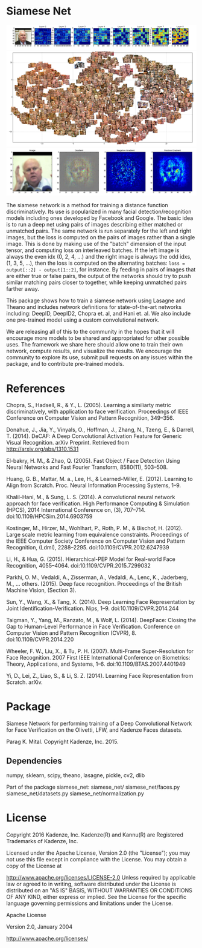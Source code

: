 # Siamese Net

![images/layers.png](images/layers.png)
![images/embedding.png](images/embedding.png)
![images/gradient.png](images/gradient.png)

The siamese network is a method for training a distance function discriminatively.  Its use is popularized in many facial detection/recognition models including ones developed by Facebook and Google.  The basic idea is to run a deep net using pairs of images describing either matched or unmatched pairs.  The same network is run separately for the left and right images, but the loss is computed on the pairs of images rather than a single image.  This is done by making use of the "batch" dimension of the input tensor, and computing loss on interleaved batches.  If the left image is always the even idx (0, 2, 4, ...) and the right image is always the odd idxs, (1, 3, 5, ...), then the loss is computed on the alternating batches: `loss = output[::2] - output[1::2]`, for instance.  By feeding in pairs of images that are either true or false pairs, the output of the networks should try to push similar matching pairs closer to together, while keeping unmatched pairs farther away.

This package shows how to train a siamese network using Lasagne and Theano and includes network definitions for state-of-the-art networks including: DeepID, DeepID2, Chopra et. al, and Hani et. al.  We also include one pre-trained model using a custom convolutional network.

We are releasing all of this to the community in the hopes that it will encourage more models to be shared and appropriated for other possible uses.  The framework we share here should allow one to train their own network, compute results, and visualize the results.  We encourage the community to explore its use, submit pull requests on any issues within the package, and to contribute pre-trained models.

# References

Chopra, S., Hadsell, R., & Y., L. (2005). Learning a similiarty metric discriminatively, with application to face verification. Proceedings of IEEE Conference on Computer Vision and Pattern Recognition, 349–356.

Donahue, J., Jia, Y., Vinyals, O., Hoffman, J., Zhang, N., Tzeng, E., & Darrell, T. (2014). DeCAF: A Deep Convolutional Activation Feature for Generic Visual Recognition. arXiv Preprint. Retrieved from http://arxiv.org/abs/1310.1531

El-bakry, H. M., & Zhao, Q. (2005). Fast Object / Face Detection Using Neural Networks and Fast Fourier Transform, 8580(11), 503–508.

Huang, G. B., Mattar, M. a., Lee, H., & Learned-Miller, E. (2012). Learning to Align from Scratch. Proc. Neural Information Processing Systems, 1–9.

Khalil-Hani, M., & Sung, L. S. (2014). A convolutional neural network approach for face verification. High Performance Computing & Simulation (HPCS), 2014 International Conference on, (3), 707–714. doi:10.1109/HPCSim.2014.6903759

Kostinger, M., Hirzer, M., Wohlhart, P., Roth, P. M., & Bischof, H. (2012). Large scale metric learning from equivalence constraints. Proceedings of the IEEE Computer Society Conference on Computer Vision and Pattern Recognition, (Ldml), 2288–2295. doi:10.1109/CVPR.2012.6247939

Li, H., & Hua, G. (2015). Hierarchical-PEP Model for Real-world Face Recognition, 4055–4064. doi:10.1109/CVPR.2015.7299032

Parkhi, O. M., Vedaldi, A., Zisserman, A., Vedaldi, A., Lenc, K., Jaderberg, M., … others. (2015). Deep face recognition. Proceedings of the British Machine Vision, (Section 3).

Sun, Y., Wang, X., & Tang, X. (2014). Deep Learning Face Representation by Joint Identification-Verification. Nips, 1–9. doi:10.1109/CVPR.2014.244

Taigman, Y., Yang, M., Ranzato, M., & Wolf, L. (2014). DeepFace: Closing the Gap to Human-Level Performance in Face Verification. Conference on Computer Vision and Pattern Recognition (CVPR), 8. doi:10.1109/CVPR.2014.220

Wheeler, F. W., Liu, X., & Tu, P. H. (2007). Multi-Frame Super-Resolution for Face Recognition. 2007 First IEEE International Conference on Biometrics: Theory, Applications, and Systems, 1–6. doi:10.1109/BTAS.2007.4401949

Yi, D., Lei, Z., Liao, S., & Li, S. Z. (2014). Learning Face Representation from Scratch. arXiv.

# Package

Siamese Network for performing training of a Deep Convolutional
Network for Face Verification on the Olivetti, LFW, and Kadenze
Faces datasets.

Parag K. Mital. Copyright Kadenze, Inc. 2015.

Dependencies
------------
numpy, sklearn, scipy, theano, lasagne, pickle, cv2, dlib

Part of the package siamese_net:
siamese_net/
siamese_net/faces.py
siamese_net/datasets.py
siamese_net/normalization.py

# License

Copyright 2016 Kadenze, Inc.
Kadenze(R) and Kannu(R) are Registered Trademarks
of Kadenze, Inc.


Licensed under the Apache License, Version 2.0 (the "License"); you may not use this file except in compliance with the License. You may obtain a copy of the License at

http://www.apache.org/licenses/LICENSE-2.0
Unless required by applicable law or agreed to in writing, software distributed under the License is distributed on an "AS IS" BASIS, WITHOUT WARRANTIES OR CONDITIONS OF ANY KIND, either express or implied. See the License for the specific language governing permissions and limitations under the License.

Apache License

Version 2.0, January 2004

http://www.apache.org/licenses/
